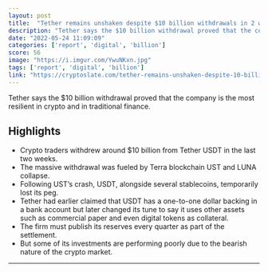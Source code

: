 ```yaml
---
layout: post
title:  "Tether remains unshaken despite $10 billion withdrawals in 2 weeks"
description: "Tether says the $10 billion withdrawal proved that the company is the most resilient in crypto and in traditional finance."
date: "2022-05-24 11:09:09"
categories: ['report', 'digital', 'billion']
score: 56
image: "https://i.imgur.com/YwuNKxn.jpg"
tags: ['report', 'digital', 'billion']
link: "https://cryptoslate.com/tether-remains-unshaken-despite-10-billion-withdrawals-in-2-weeks/"
---
```


Tether says the $10 billion withdrawal proved that the company is the most resilient in crypto and in traditional finance.

## Highlights

- Crypto traders withdrew around $10 billion from Tether USDT in the last two weeks.
- The massive withdrawal was fueled by Terra blockchain UST and LUNA collapse.
- Following UST’s crash, USDT, alongside several stablecoins, temporarily lost its peg.
- Tether had earlier claimed that USDT has a one-to-one dollar backing in a bank account but later changed its tune to say it uses other assets such as commercial paper and even digital tokens as collateral.
- The firm must publish its reserves every quarter as part of the settlement.
- But some of its investments are performing poorly due to the bearish nature of the crypto market.

---
